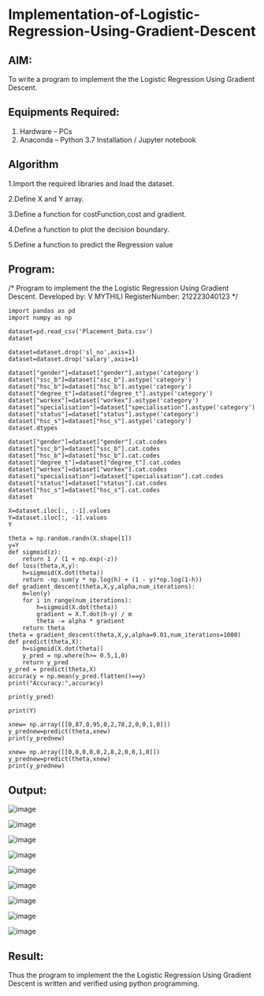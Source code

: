 # Implementation-of-Logistic-Regression-Using-Gradient-Descent

## AIM:
To write a program to implement the the Logistic Regression Using Gradient Descent.

## Equipments Required:
1. Hardware – PCs
2. Anaconda – Python 3.7 Installation / Jupyter notebook

## Algorithm
1.Import the required libraries and load the dataset.

2.Define X and Y array.

3.Define a function for costFunction,cost and gradient.

4.Define a function to plot the decision boundary.

5.Define a function to predict the Regression value 

## Program:
/*
Program to implement the the Logistic Regression Using Gradient Descent.
Developed by: V MYTHILI
RegisterNumber: 212223040123 
*/

```
import pandas as pd
import numpy as np
```
```
dataset=pd.read_csv('Placement_Data.csv')
dataset
```
```
dataset=dataset.drop('sl_no',axis=1)
dataset=dataset.drop('salary',axis=1)
```

```
dataset["gender"]=dataset["gender"].astype('category')
dataset["ssc_b"]=dataset["ssc_b"].astype('category')
dataset["hsc_b"]=dataset["hsc_b"].astype('category')
dataset["degree_t"]=dataset["degree_t"].astype('category')
dataset["workex"]=dataset["workex"].astype('category')
dataset["specialisation"]=dataset["specialisation"].astype('category')    
dataset["status"]=dataset["status"].astype('category') 
dataset["hsc_s"]=dataset["hsc_s"].astype('category')
dataset.dtypes
```

```
dataset["gender"]=dataset["gender"].cat.codes
dataset["ssc_b"]=dataset["ssc_b"].cat.codes
dataset["hsc_b"]=dataset["hsc_b"].cat.codes
dataset["degree_t"]=dataset["degree_t"].cat.codes
dataset["workex"]=dataset["workex"].cat.codes
dataset["specialisation"]=dataset["specialisation"].cat.codes   
dataset["status"]=dataset["status"].cat.codes
dataset["hsc_s"]=dataset["hsc_s"].cat.codes
dataset
```

```
X=dataset.iloc[:, :-1].values
Y=dataset.iloc[:, -1].values
Y
```
```
theta = np.random.randn(X.shape[1])
y=Y
def sigmoid(z):
    return 1 / (1 + np.exp(-z))
def loss(theta,X,y):
    h=sigmoid(X.dot(theta))
    return -np.sum(y * np.log(h) + (1 - y)*np.log(1-h))
def gradient_descent(theta,X,y,alpha,num_iterations):
    m=len(y)
    for i in range(num_iterations):
        h=sigmoid(X.dot(theta))
        gradient = X.T.dot(h-y) / m
        theta -= alpha * gradient
    return theta
theta = gradient_descent(theta,X,y,alpha=0.01,num_iterations=1000)
def predict(theta,X):
    h=sigmoid(X.dot(theta))
    y_pred = np.where(h>= 0.5,1,0)
    return y_pred
y_pred = predict(theta,X)
accuracy = np.mean(y_pred.flatten()==y)
print("Accuracy:",accuracy)
```

```
print(y_pred)
```

```
print(Y)
```

```
xnew= np.array([[0,87,0,95,0,2,78,2,0,0,1,0]])
y_prednew=predict(theta,xnew)
print(y_prednew)
```

```
xnew= np.array([[0,0,0,0,0,2,8,2,0,0,1,0]])
y_prednew=predict(theta,xnew)
print(y_prednew)
```

## Output:

![image](https://github.com/user-attachments/assets/8e5a05bb-7dae-42ca-b024-f875234ce6eb)


![image](https://github.com/user-attachments/assets/2060b3ae-2fb7-4d5a-a28b-51f09469129d)


![image](https://github.com/user-attachments/assets/c12086cf-0322-40d1-b300-d25b8bd80941)


![image](https://github.com/user-attachments/assets/ca41b2cd-7e31-4f89-a3fb-3973ff502660)


![image](https://github.com/user-attachments/assets/aa985ab2-513a-49d5-95e9-f3836bb17233)


![image](https://github.com/user-attachments/assets/8837dad1-fd19-4df3-94c9-38368582aebd)


![image](https://github.com/user-attachments/assets/aec9fb0b-ec7f-475f-b2f6-95f55c4d6a13)


![image](https://github.com/user-attachments/assets/0aaabff6-9d0a-48cd-9122-8e5aac06ef8e)


![image](https://github.com/user-attachments/assets/7e3031ff-f8e5-459b-8513-5ff7c6e61ae8)

## Result:
Thus the program to implement the the Logistic Regression Using Gradient Descent is written and verified using python programming.

